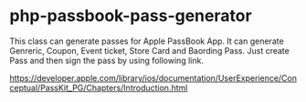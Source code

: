 php-passbook-pass-generator
===========================

This class can generate passes for Apple PassBook App. It can generate Genreric, Coupon, Event ticket, Store Card 
and Baording Pass. Just create Pass and then sign the pass by using following link.

https://developer.apple.com/library/ios/documentation/UserExperience/Conceptual/PassKit_PG/Chapters/Introduction.html


